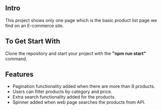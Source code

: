 ## Intro

This project shows only one page which is the basic product list page we find on an E-commerce site.

## To Get Start With

Clone the repository and start your project with the **"npm run start"** command.

## Features

- Pagination functionality added when there are more than 8 products.
- Users can filter products by category and price.
- Extra search functionality added for the products.
- Spinner added when web page searches the products from API.
